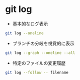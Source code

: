 # git log

- 基本的なログ表示
```bash
git log --oneline
```

- ブランチの分岐を視覚的に表示
```bash
git log --graph --oneline --all
```

- 特定のファイルの変更履歴
```bash
git log --follow -- filename
```
